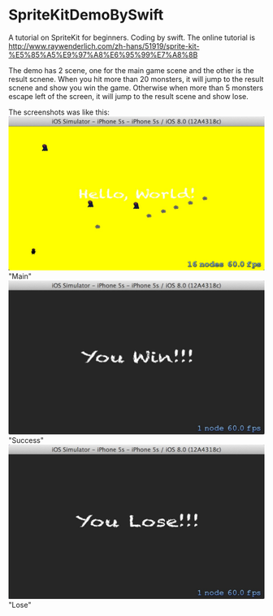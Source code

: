 SpriteKitDemoBySwift
====================

A tutorial on SpriteKit for beginners. Coding by swift. The online tutorial is http://www.raywenderlich.com/zh-hans/51919/sprite-kit-%E5%85%A5%E9%97%A8%E6%95%99%E7%A8%8B

The demo has 2 scene, one for the main game scene and the other is the result scnene.
When you hit more than 20 monsters, it will jump to the result scnene and show you win the game. Otherwise when more than 5 monsters escape left of the screen, it will jump to the result scene and show lose.

The screenshots was like this:
![Screenshot](https://github.com/Tinker-S/SpriteKitDemoBySwift/blob/master/Screenshot/game.png) "Main"
![Screenshot](https://github.com/Tinker-S/SpriteKitDemoBySwift/blob/master/Screenshot/success.png) "Success"
![Screenshot](https://github.com/Tinker-S/SpriteKitDemoBySwift/blob/master/Screenshot/lose.png) "Lose"
